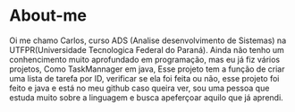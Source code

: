 # About-me
Oi me chamo Carlos, curso ADS (Analise desenvolvimento de Sistemas) na UTFPR(Universidade Tecnologica Federal do Paraná).
Ainda não tenho um conhencimento muito aprofundado em programação, mas eu já fiz vários projetos, Como TaskMannager em java, Esse projeto tem a função de criar uma lista de tarefa por ID, verificar se ela foi feita ou não, esse projeto foi feito e java e está no meu github caso queira ver, sou uma pessoa que estuda muito sobre a linguagem e busca apeferçoar aquilo que já aprendi.
